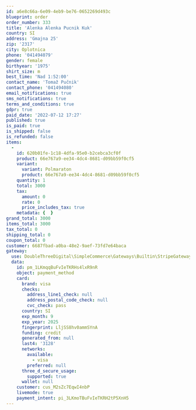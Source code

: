 ```yaml
---
id: a6e8c66a-6e09-4eb9-be76-0652269d493c
blueprint: order
order_number: 333
title: 'Alenka Alenka Pucnik Kuk'
country: SI
address: 'Gmajna 25'
zip: '2317'
city: Oplotnica
phone: '041494079'
gender: female
birthyear: '1975'
shirt_size: m
best_time: 'Nad 1:52:00'
contact_name: 'Tomaž Pučnik'
contact_phone: '041494080'
email_notifications: true
sms_notifications: true
terms_and_conditions: true
gdpr: true
paid_date: '2022-07-12 17:27'
published: true
is_paid: true
is_shipped: false
is_refunded: false
items:
  -
    id: 620b01fe-1c18-4dfa-95e0-b2cebca3cf0f
    product: 66e767a9-ee34-4dc4-8681-d09bb59f0cf5
    variant:
      variant: Polmaraton
      product: 66e767a9-ee34-4dc4-8681-d09bb59f0cf5
    quantity: 1
    total: 3000
    tax:
      amount: 0
      rate: 0
      price_includes_tax: true
    metadata: {  }
grand_total: 3000
items_total: 3000
tax_total: 0
shipping_total: 0
coupon_total: 0
customer: 6687fbad-a0ba-48e2-9aef-73fd7e64baca
gateway:
  use: DoubleThreeDigital\SimpleCommerce\Gateways\Builtin\StripeGateway
  data:
    id: pm_1LKmqqBuFvIeTKRHs4lxR9nR
    object: payment_method
    card:
      brand: visa
      checks:
        address_line1_check: null
        address_postal_code_check: null
        cvc_check: pass
      country: SI
      exp_month: 9
      exp_year: 2025
      fingerprint: LljSS8hv0ammSYnA
      funding: credit
      generated_from: null
      last4: '3128'
      networks:
        available:
          - visa
        preferred: null
      three_d_secure_usage:
        supported: true
      wallet: null
    customer: cus_M2sZc7EqwI4nbP
    livemode: true
    payment_intent: pi_3LKmoTBuFvIeTKRH2tP5XnH5
---
```

